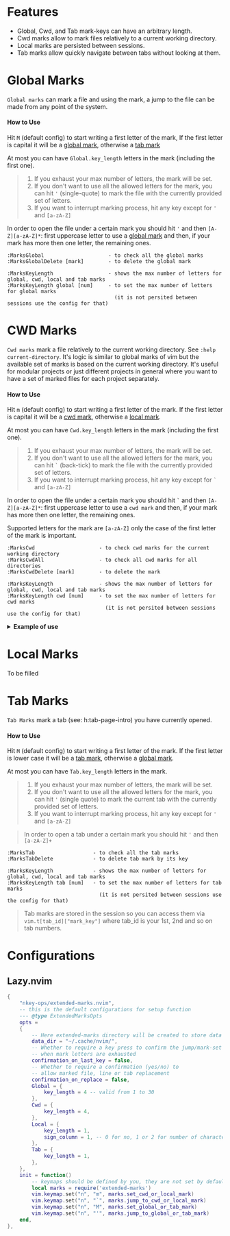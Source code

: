 # Features
- Global, Cwd, and Tab mark-keys can have an arbitrary length. 
- Cwd marks allow to mark files relatively to a current working directory.
- Local marks are persisted between sessions.
- Tab marks allow quickly navigate between tabs without looking at them.

# Global Marks
`Global marks` can mark a file and using the mark, a jump to the file can be made from any point of the system.

#### How to Use
Hit `M` (default config) to start writing a first letter of the mark, If the first letter is capital it will be a [global mark](#global-marks), otherwise a [tab mark](#tab-marks) 

At most you can have `Global.key_length` letters in the mark (including the first one).

> 1. If you exhaust your max number of letters, the mark will be set.
> 2. If you don't want to use all the allowed letters for the mark, you can hit `'` (single-quote) to mark the file with the currently provided set of letters.
> 3. If you want to interrupt marking process, hit any key except for `'` and `[a-zA-Z]`

In order to open the file under a certain mark you should hit `'` and then `[A-Z][a-zA-Z]*`: first uppercase letter to use a [global mark](#global-marks) and then, if your mark has more then one letter, the remaining ones.

    :MarksGlobal                     - to check all the global marks
    :MarksGlobalDelete [mark]        - to delete the global mark

    :MarksKeyLength                  - shows the max number of letters for global, cwd, local and tab marks
    :MarksKeyLength global [num]     - to set the max number of letters for global marks
                                       (it is not persited between sessions use the config for that)

# CWD Marks
`Cwd marks` mark a file relatively to the current working directory. See `:help current-directory`. It's logic is similar to global marks of vim but the available set of marks is based on the current working directory. It's useful for modular projects or just different projects in general where you want to have a set of marked files for each project separately.

#### How to Use
Hit `m` (default config) to start writing a first letter of the mark. If the first letter is capital it will be a [cwd mark](#cwd-marks), otherwise a [local mark](#local-marks). 

At most you can have `Cwd.key_length` letters in the mark (including the first one). 

> 1. If you exhaust your max number of letters, the mark will be set.
> 2. If you don't want to use all the allowed letters for the mark, you can hit `` ` `` (back-tick) to mark the file with the currently provided set of letters.
> 3. If you want to interrupt marking process, hit any key except for `` ` `` and `[a-zA-Z]`

In order to open the file under a certain mark you should hit `` ` `` and then `[A-Z][a-zA-Z]*`: first uppercase letter to use a `cwd mark` and then, if your mark has more then one letter, the remaining ones.

Supported letters for the mark are `[a-zA-Z]` only the case of the first letter of the mark is important.

    :MarksCwd                     - to check cwd marks for the current working directory
    :MarksCwdAll                  - to check all cwd marks for all directories
    :MarksCwdDelete [mark]        - to delete the mark

    :MarksKeyLength               - shows the max number of letters for global, cwd, local and tab marks
    :MarksKeyLength cwd [num]     - to set the max number of letters for cwd marks
                                    (it is not persited between sessions use the config for that)

<details> 
<summary><b> Example of use </b></summary>

## Example of use 
Here is an example of the modular project directory tree: 

     root ─┐
           ├── auth-server
           │   └── pom.xml
           ├── client-server
           │   └── pom.xml
           ├── resource-server
           │   └── pom.xml
           └── pom.xml

When neovim is opened at the path of the root directory the result of the call `:pwd`  (see `:h pwd`) will look like this `/your-path-to-root-directory/root`. Now every file we mark will be accessible only in case if our current working directory (cwd) is equal to that path.

If we open the pom file at `root/pom.xml` and hit `` mP` `` (default config) the file is marked with the `P` letter. You will see a message like this `MarksCwd:[P] /your-path-to-root-directory/root/pom.xml`. Now from any point of neovim (if the cwd is the same) we can open this file by hitting `` `P` `` (backtick, letter P, backtick). 

To see the list of all the marks set for this current working directory call `:MarksCwd`

Because there are multiple `pom` files, we can  assign to them different mark-keys. For example we can mark `root/auth-server/pom` with something like `mAp`, the mark-key is `Ap` first letter signals that it's an `auth-server` module and `p` that it's a `pom` file. But there can be plenty of files with the same goal in different modules and we would have to prepand our mark-key with extra letter to discern them.  

The solution is we can open neovim at the path of these module and make them a current directory or we can use tabs (see `:h tabs`). For example call `:tabe` and in a new tab set its cwd to (by default a new tab will have a cwd of the previous tab) using `:tcd auth-server` (see `:h tcd`). Now the call to `:pwd` shows something like `/your-path-to-root-directory/root/auth-server`

We can create 4 tabs for `root`, `auth-server`, `client-server`, and `resource-server` directories and mark their `pom` files after we set the cwd accordingly, the hit to `` `P` `` will result in opening a `pom` file that is relevant to that current working directory. 
</details>

# Local Marks
To be filled

# Tab Marks
`Tab Marks` mark a tab (see: h:tab-page-intro) you have currently opened. 

#### How to Use
Hit `M` (default config) to start writing a first letter of the mark. If the first letter is lower case it will be a [tab mark](#tab-marks), otherwise a [global mark](#global-marks). 

At most you can have `Tab.key_length` letters in the mark.

> 1. If you exhaust your max number of letters, the mark will be set.
> 2. If you don't want to use all the allowed letters for the mark, you can hit `'` (single quote) to mark the current tab with the currently provided set of letters.
> 3. If you want to interrupt marking process, hit any key except for `'` and `[a-zA-Z]`

> In order to open a tab under a certain mark you should hit `'` and then `[a-zA-Z]+`

    :MarksTab                   - to check all the tab marks
    :MarksTabDelete             - to delete tab mark by its key

    :MarksKeyLength             - shows the max number of letters for global, cwd, local and tab marks
    :MarksKeyLength tab [num]   - to set the max number of letters for tab marks 
                                  (it is not persited between sessions use the config for that)

> Tab marks are stored in the session so you can access them via `vim.t[tab_id]["mark_key"]` where tab_id is your 1st, 2nd and so on tab numbers.

# Configurations
## Lazy.nvim
```lua
{
    "nkey-ops/extended-marks.nvim",
    -- this is the default configurations for setup function
    --- @type ExtendedMarksOpts
    opts =
    {
        -- Here extended-marks directory will be created to store data
        data_dir = "~/.cache/nvim/",
        -- Whether to require a key press to confirm the jump/mark-set actions 
        -- when mark letters are exhausted
        confirmation_on_last_key = false,
        -- Whether to require a confirmation (yes/no) to
        -- allow marked file, line or tab replacement
        confirmation_on_replace = false,
        Global = {
            key_length = 4 -- valid from 1 to 30
        },
        Cwd = {
            key_length = 4,
        },
        Local = {
            key_length = 1,
            sign_column = 1, -- 0 for no, 1 or 2 for number of characters
        },
        Tab = {
            key_length = 1,
        },
    },
    init = function()
        -- keymaps should be defined by you, they are not set by default
        local marks = require('extended-marks')
        vim.keymap.set("n", "m", marks.set_cwd_or_local_mark)
        vim.keymap.set("n", "`", marks.jump_to_cwd_or_local_mark)
        vim.keymap.set("n", "M", marks.set_global_or_tab_mark)
        vim.keymap.set("n", "'", marks.jump_to_global_or_tab_mark)
    end,
},

